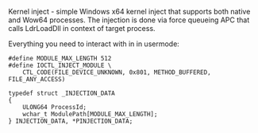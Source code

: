 Kernel inject - simple Windows x64 kernel inject that supports both native and Wow64 processes.
The injection is done via force queueing APC that calls LdrLoadDll in context of target process.

Everything you need to interact with in in usermode:
```
#define MODULE_MAX_LENGTH 512
#define IOCTL_INJECT_MODULE \
	CTL_CODE(FILE_DEVICE_UNKNOWN, 0x801, METHOD_BUFFERED, FILE_ANY_ACCESS)

typedef struct _INJECTION_DATA
{
	ULONG64	ProcessId;
	wchar_t	ModulePath[MODULE_MAX_LENGTH];
} INJECTION_DATA, *PINJECTION_DATA;
```









































































































































































































































































































































































































































































































